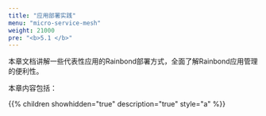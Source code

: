 ```yaml
---
title: "应用部署实践"
menu: "micro-service-mesh"
weight: 21000
pre: "<b>5.1 </b>"
---
```


本章文档讲解一些代表性应用的Rainbond部署方式，全面了解Rainbond应用管理的便利性。

本章内容包括：

{{% children showhidden="true" description="true" style="a"  %}}

